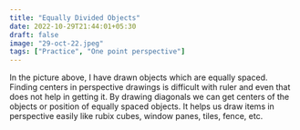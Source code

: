 ```yaml
---
title: "Equally Divided Objects"
date: 2022-10-29T21:44:01+05:30
draft: false
image: "29-oct-22.jpeg"
tags: ["Practice", "One point perspective"]
---
```


In the picture above, I have drawn objects which are equally spaced. Finding centers in perspective drawings is difficult with ruler and even that does not help in getting it. By drawing diagonals we can get centers of the objects or position of equally spaced objects. It helps us draw items in perspective easily like rubix cubes, window panes, tiles, fence, etc.
